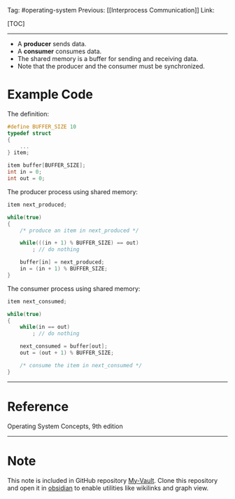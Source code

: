 Tag: #operating-system 
Previous: [[Interprocess Communication]]
Link: 

[TOC]

---

- A **producer** sends data.
- A **consumer** consumes data.
- The shared memory is a buffer for sending and receiving data.
- Note that the producer and the consumer must be synchronized.

# Example Code

The definition:

```cpp
#define BUFFER_SIZE 10
typedef struct
{
    ...
} item;

item buffer[BUFFER_SIZE];
int in = 0;
int out = 0;
```

The producer process using shared memory:

```cpp
item next_produced;

while(true)
{
    /* produce an item in next_produced */

	while(((in + 1) % BUFFER_SIZE) == out)
		; // do nothing

	buffer[in] = next_produced;
	in = (in + 1) % BUFFER_SIZE;
}
```

The consumer process using shared memory:

```cpp
item next_consumed;

while(true)
{
    while(in == out)
	    ; // do nothing

	next_consumed = buffer[out];
	out = (out + 1) % BUFFER_SIZE;

	/* consume the item in next_consumed */
}
```

---

# Reference

Operating System Concepts, 9th edition

---

# Note

This note is included in GitHub repository [My-Vault](https://github.com/LittleD3092/My-Vault.git). Clone this repository and open it in [obsidian](https://obsidian.md/) to enable utilities like wikilinks and graph view.